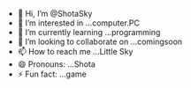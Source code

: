 - 👋 Hi, I’m @ShotaSky
- 👀 I’m interested in ...computer.PC
- 🌱 I’m currently learning ...programming
- 💞️ I’m looking to collaborate on ...comingsoon
- 📫 How to reach me ...Little Sky
- 😄 Pronouns: ...Shota
- ⚡ Fun fact: ...game

<!---
ShotaSky/ShotaSky is a ✨ special ✨ repository because its `README.md` (this file) appears on your GitHub profile.
You can click the Preview link to take a look at your changes.
--->
